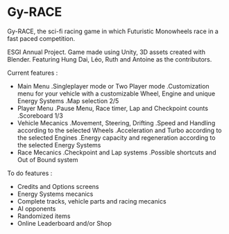# Gy-RACE
Gy-RACE, the sci-fi racing game in which Futuristic Monowheels race in a fast paced competition.

ESGI Annual Project.
Game made using Unity, 3D assets created with Blender.
Featuring Hung Dai, Léo, Ruth and Antoine as the contributors.

Current features :
  
  - Main Menu
      .Singleplayer mode or Two Player mode
      .Customization menu for your vehicle with a customizable Wheel, Engine and unique Energy Systems
      .Map selection 2/5
  - Player Menu
      .Pause Menu, Race timer, Lap and Checkpoint counts
      .Scoreboard 1/3
  - Vehicle Mecanics
      .Movement, Steering, Drifting
      .Speed and Handling according to the selected Wheels
      .Acceleration and Turbo according to the selected Engines
      .Energy capacity and regeneration according to the selected Energy Systems
  - Race Mecanics
      .Checkpoint and Lap systems
      .Possible shortcuts and Out of Bound system
      
To do features :

  - Credits and Options screens
  - Energy Systems mecanics
  - Complete tracks, vehicle parts and racing mecanics
  - AI opponents
  - Randomized items
  - Online Leaderboard and/or Shop
  
